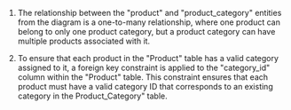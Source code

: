 1. The relationship between the "product" and "product_category" entities from the diagram is a one-to-many relationship, where one product can belong to only one product category, but a product category can have multiple products associated with it.

2. To ensure that each product in the "Product" table has a valid category assigned to it, a foreign key constraint is applied to the "category_id" column within the "Product" table. This constraint ensures that each product must have a valid category ID that corresponds to an existing category in the Product_Category" table.
